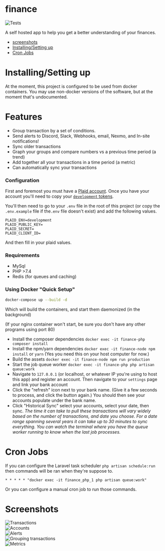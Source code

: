 # finance
![Tests](https://github.com/austinkregel/finance/workflows/Tests/badge.svg)

A self hosted app to help you get a better understanding of your finances.
 - [screenshots](#screenshots)
 - [Installing/Setting up](#installing-setting-up)
 - [Cron Jobs](#cron-jobs)
 
 
# Installing/Setting up
At the moment, this project is configured to be used from docker containers. You may use non-docker versions of the software, but at the moment that's undocumented.

# Features
 - Group transaction by a set of conditions.
 - Send alerts to Discord, Slack, Webhooks, email, Nexmo, and In-site notifications!
 - Sync older transactions
 - Graph your groups and compare numbers vs a previous time period (a trend)
 - Add together all your transactions in a time period (a metric)
 - Can automatically sync your transactions

### Configuration
First and foremost you must have a [Plaid account](https://plaid.com). Once you have your account you'll need to copy your [`development` tokens](https://dashboard.plaid.com/overview/development).

You'll then need to go to your `.env` file in the root of this project (or copy the `.env.example` file if the`.env` file doesn't exist) and add the following values.
```
PLAID_ENV=development
PLAID_PUBLIC_KEY=
PLAID_SECRET=
PLAID_CLIENT_ID=
```
And then fill in your plaid values.

### Requirements
  - MySql
  - PHP >7.4
  - Redis (for queues and caching)
### Using Docker "Quick Setup"
```bash
docker-compose up --build -d
```
Which will build the containers, and start them daemonized (in the background)

(If your nginx container won't start, be sure you don't have any other programs using port 80)

 - Install the composer dependencies `docker exec -it finance-php composer install`
 - Install the npm/yarn dependencies `docker exec -it finance-node npm install` or `yarn` (Yes you need this on your host computer for now.)
 - Build the assets `docker exec -it finance-node npm run production`
 - Start the job queue worker `docker exec -it finance-php php artisan queue:work`
 - Navigate to `127.0.0.1` (or localhost, or whatever IP you're using to host this app) and register an account. Then navigate to your `settings` page and link your bank account
 - Click the "refresh" icon next to your bank name. (Give it a few seconds to process, and click the button again.) You should then see your accounts populate under the bank name.
 - Click "Historical Sync" select your accounts, select your date, then sync. _The time it can take to pull these transactions will vary widely based on the number of transactions, and date you choose. For a date range spanning several years it can take up to 30 minutes to sync everything. You can watch the terminal where you have the queue worker running to know when the last job processes._ 
 
# Cron Jobs
If you can configure the Laravel task scheduler `php artisan schedule:run` then commands will be ran when they're suppose to.
```cron
* * * * * "docker exec -it finance_php_1 php artisan queue:work"
```
Or you can configure a manual cron job to run those commands.

# Screenshots
![Transactions](transactions-page.PNG)  
![Accounts](accounts.PNG)  
![Alerts](alerts.PNG)  
![Grouping transactions](groupings.PNG)  
![Metrics](metrics.PNG)
